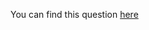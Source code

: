 You can find this question [here](https://www.hackerrank.com/challenges/print-prime-numbers/problem)
